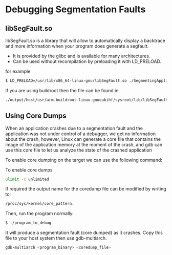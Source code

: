 # Debugging Segmentation Faults


## libSegFault.so

libSegFault.so is a library that will allow to automatically display a backtrace
and more information when your program does generate a segfault.
- It is provided by the glibc and is available for many architectures.
- Can be used without recompilation by preloading it with LD_PRELOAD.
  
for example

```sh
$ LD_PRELOAD=/usr/lib/x86_64-linux-gnu/libSegFault.so ./SegmentingApplication
```

If you are using buildroot then the file can be found in 

```sh
./output/host/usr/arm-buildroot-linux-gnueabihf/sysroot/lib/libSegFault.so
```


## Using Core Dumps

When an application crashes due to a segmentation fault and the application was not under control of a debugger, we get no information about the crash; however, Linux can generate a core file that contains the image of the application memory at the moment of the crash, and gdb can use this core file to let us analyze the state of the crashed application

To enable core dumping on the target we can use the following command:

To enable core dumps 

```sh
ulimit -c unlimited
```


If required the output name for the coredump file can be modified by writing to:

```sh
/proc/sys/kernel/core_pattern.
```

Then, run the program normally:

```sh
$ ./program_to_debug
```

It will produce a segmentation fault (core dumped) as it crashes. Copy this file to your host system then use gdb-multiarch.

```sh
gdb-multiarch <program_binary> <coredump_file>
```

